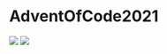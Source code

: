 # AdventOfCode2021

![](https://img.shields.io/badge/day%20📅-12-blue)
![](https://img.shields.io/badge/stars%20⭐-17-yellow)
